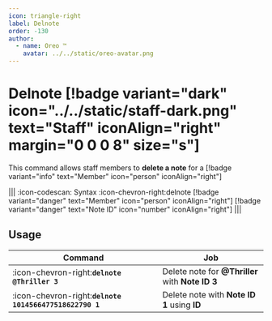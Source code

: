 ```yaml
---
icon: triangle-right
label: Delnote
order: -130
author:
  - name: Oreo ™
    avatar: ../../static/oreo-avatar.png
---
```


# Delnote [!badge variant="dark" icon="../../static/staff-dark.png" text="Staff" iconAlign="right" margin="0 0 0 8" size="s"]

This command allows staff members to **delete a note** for a [!badge variant="info" text="Member" icon="person" iconAlign="right"]

||| :icon-codescan: Syntax
:icon-chevron-right:delnote [!badge variant="danger" text="Member" icon="person" iconAlign="right"] [!badge variant="danger" text="Note ID" icon="number" iconAlign="right"]
|||

## Usage

| Command                                                 | Job                                              |
| ------------------------------------------------------- | ------------------------------------------------ |
| :icon-chevron-right:**`delnote @Thriller 3`**           | Delete note for **@Thriller** with **Note ID 3** |
| :icon-chevron-right:**`delnote 1014566477518622790 1`** | Delete note with **Note ID 1** using **ID**      |
